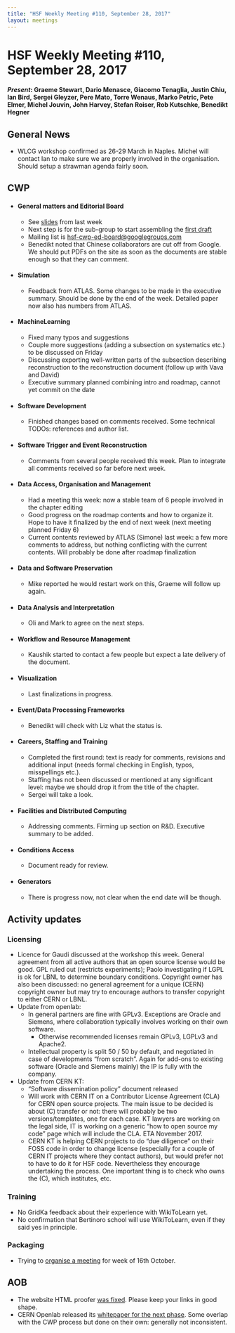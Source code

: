 ```yaml
---
title: "HSF Weekly Meeting #110, September 28, 2017"
layout: meetings
---
```


# HSF Weekly Meeting #110, September 28, 2017

#### _Present_: Graeme Stewart, Dario Menasce, Giacomo Tenaglia, Justin Chiu, Ian Bird, Sergei Gleyzer, Pere Mato, Torre Wenaus, Marko Petric, Pete Elmer, Michel Jouvin, John Harvey, Stefan Roiser, Rob Kutschke, Benedikt Hegner

## General News

- WLCG workshop confirmed as 26-29 March in Naples. Michel will contact Ian to
  make sure we are properly involved in the organisation. Should setup a
  strawman agenda fairly soon.

## CWP

- #### General matters and Editorial Board

  - See
    [slides](https://indico.cern.ch/event/667285/contributions/2727738/attachments/1526808/2389640/CWP_Editorial_Board_2017-09-21.pdf)
    from last week
  - Next step is for the sub-group to start assembling the
    [first draft](https://docs.google.com/document/d/1rcPIJQc3LNAh5tjHKjfuq80StrMO5ksiLwhDlJzeg9U/edit?usp=sharing)
  - Mailing list is
    [hsf-cwp-ed-board@googlegroups.com](mailto:hsf-cwp-ed-board@googlegroups.com)
  - Benedikt noted that Chinese collaborators are cut off from Google. We should
    put PDFs on the site as soon as the documents are stable enough so that they
    can comment.

- #### Simulation

  - Feedback from ATLAS. Some changes to be made in the executive summary.
    Should be done by the end of the week. Detailed paper now also has numbers
    from ATLAS.

- #### MachineLearning

  - Fixed many typos and suggestions
  - Couple more suggestions (adding a subsection on systematics etc.) to be
    discussed on Friday
  - Discussing exporting well-written parts of the subsection describing
    reconstruction to the reconstruction document (follow up with Vava and
    David)
  - Executive summary planned combining intro and roadmap, cannot yet commit on
    the date

- #### Software Development

  - Finished changes based on comments received. Some technical TODOs:
    references and author list.

- #### Software Trigger and Event Reconstruction

  - Comments from several people received this week. Plan to integrate all
    comments received so far before next week.

- #### Data Access, Organisation and Management

  - Had a meeting this week: now a stable team of 6 people involved in the
    chapter editing
  - Good progress on the roadmap contents and how to organize it. Hope to have
    it finalized by the end of next week (next meeting planned Friday 6)
  - Current contents reviewed by ATLAS (Simone) last week: a few more comments
    to address, but nothing conflicting with the current contents. Will probably
    be done after roadmap finalization

- #### Data and Software Preservation

  - Mike reported he would restart work on this, Graeme will follow up again.

- #### Data Analysis and Interpretation

  - Oli and Mark to agree on the next steps.

- #### Workflow and Resource Management

  - Kaushik started to contact a few people but expect a late delivery of the
    document.

- #### Visualization

  - Last finalizations in progress.

- #### Event/Data Processing Frameworks

  - Benedikt will check with Liz what the status is.

- #### Careers, Staffing and Training

  - Completed the first round: text is ready for comments, revisions and
    additional input (needs formal checking in English, typos, misspellings
    etc.).
  - Staffing has not been discussed or mentioned at any significant level: maybe
    we should drop it from the title of the chapter.
  - Sergei will take a look.

- #### Facilities and Distributed Computing

  - Addressing comments. Firming up section on R&D. Executive summary to be
    added.

- #### Conditions Access

  - Document ready for review.

- #### Generators
  - There is progress now, not clear when the end date will be though.

## Activity updates

### Licensing

- Licence for Gaudi discussed at the workshop this week. General agreement from
  all active authors that an open source license would be good. GPL ruled out
  (restricts experiments); Paolo investigating if LGPL is ok for LBNL to
  determine boundary conditions. Copyright owner has also been discussed: no
  general agreement for a unique (CERN) copyright owner but may try to encourage
  authors to transfer copyright to either CERN or LBNL.
- Update from openlab:
  - In general partners are fine with GPLv3. Exceptions are Oracle and Siemens,
    where collaboration typically involves working on their own software.
    - Otherwise recommended licenses remain GPLv3, LGPLv3 and Apache2.
  - Intellectual property is split 50 / 50 by default, and negotiated in case of
    developments “from scratch”. Again for add-ons to existing software (Oracle
    and Siemens mainly) the IP is fully with the company.
- Update from CERN KT:
  - “Software dissemination policy” document released
  - Will work with CERN IT on a Contributor License Agreement (CLA) for CERN
    open source projects. The main issue to be decided is about (C) transfer or
    not: there will probably be two versions/templates, one for each case. KT
    lawyers are working on the legal side, IT is working on a generic “how to
    open source my code” page which will include the CLA. ETA November 2017.
  - CERN KT is helping CERN projects to do “due diligence” on their FOSS code in
    order to change license (especially for a couple of CERN IT projects where
    they contact authors), but would prefer not to have to do it for HSF code.
    Nevertheless they encourage undertaking the process. One important thing is
    to check who owns the (C), which institutes, etc.

### Training

- No GridKa feedback about their experience with WikiToLearn yet.
- No confirmation that Bertinoro school will use WikiToLearn, even if they said
  yes in principle.

### Packaging

- Trying to [organise a meeting](http://doodle.com/poll/273b4xf25mquqmn6) for
  week of 16th October.

## AOB

- The website HTML proofer
  [was fixed](https://github.com/HSF/hsf.github.io/pull/162). Please keep your
  links in good shape.
- CERN Openlab released its
  [whitepaper for the next phase](http://openlab.cern/news/press-release-cern-openlab-tackles-ict-challenges-high-luminosity-lhc).
  Some overlap with the CWP process but done on their own: generally not
  inconsistent.
